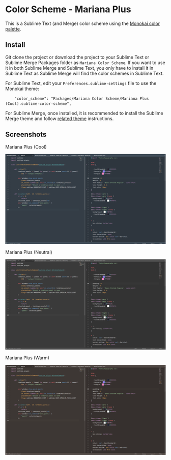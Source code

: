# Color Scheme - Mariana Plus

This is a Sublime Text (and Merge) color scheme using the [Monokai color palette](https://github.com/n0rmand0/Mariana-Pro-color-theme).

## Install

Git clone the project or download the project to your Sublime Text or Sublime Merge Packages folder as
`Mariana Color Scheme`. If you want to use it in both Sublime Merge and Sublime Text, you only have to install it in
Sublime Text as Sublime Merge will find the color schemes in Sublime Text.

For Sublime Text, edit your `Preferences.sublime-settings` file to use the Monokai theme:

```
    "color_scheme": "Packages/Mariana Color Scheme/Mariana Plus (Cool).sublime-color-scheme",
```

For Sublime Merge, once installed, it is recommended to install the Sublime Merge theme and follow [related theme](https://github.com/bitsper2nd/merge-mariana-theme) instructions.

## Screenshots

Mariana Plus (Cool)

![cool](screenshots/cool.png "Mariana Plus (Cool)")

Mariana Plus (Neutral)

![neutral](screenshots/neutral.png "Mariana Plus (Neutral)")

Mariana Plus (Warm)

![warm](screenshots/warm.png "Mariana Plus (Warm)")

